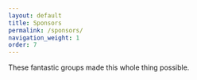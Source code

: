 ```yaml
---
layout: default
title: Sponsors
permalink: /sponsors/
navigation_weight: 1
order: 7
---
```


These fantastic groups made this whole thing possible.
